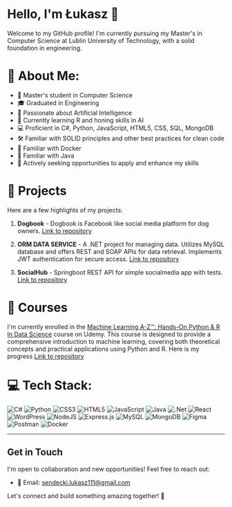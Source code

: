# Hello, I'm Łukasz 👋



Welcome to my GitHub profile! I'm currently pursuing my Master's in Computer Science at Lublin University of Technology, with a solid foundation in engineering.

# 💫 About Me:
- 💼 Master's student in Computer Science
- 🎓 Graduated in Engineering
- 🧠 Passionate about Artificial Intelligence
- 🌱 Currently learning R and honing skills in AI
- 💻 Proficient in C#, Python, JavaScript, HTML5, CSS, SQL, MongoDB
- 🛠️ Familiar with SOLID principles and other best practices for clean code
- 🐳 Familiar with Docker
- 🤝 Familiar with Java
- 🚀 Actively seeking opportunities to apply and enhance my skills

# 🎉 Projects
Here are a few highlights of my projects:

1. **Dogbook** - Dogbook is Facebook like social media platform for dog owners. [Link to repository](https://github.com/LukiRage/Dogbook)
   
   
2. **ORM DATA SERVICE** - A .NET project for managing data. Utilizes MySQL database and offers REST and SOAP APIs for data retrieval. Implements JWT authentication for secure access. [Link to repository](https://github.com/LukiRage/ORM_Project)


3. **SocialHub** - Springboot REST API for simple socialmedia app with tests. [Link to repository](https://github.com/LukiRage/socialhub_api)

# 📖 Courses
I'm currently enrolled in the [Machine Learning A-Z™: Hands-On Python & R In Data Science](https://www.udemy.com/course/machinelearning/) course on Udemy. This course is designed to provide a comprehensive introduction to machine learning, covering both theoretical concepts and practical applications using Python and R.
Here is my progress [Link to repository](https://github.com/LukiRage/AI_course)

# 💻 Tech Stack:
![C#](https://img.shields.io/badge/c%23-%23239120.svg?style=for-the-badge&logo=csharp&logoColor=white) ![Python](https://img.shields.io/badge/python-3670A0?style=for-the-badge&logo=python&logoColor=ffdd54) ![CSS3](https://img.shields.io/badge/css3-%231572B6.svg?style=for-the-badge&logo=css3&logoColor=white) ![HTML5](https://img.shields.io/badge/html5-%23E34F26.svg?style=for-the-badge&logo=html5&logoColor=white) ![JavaScript](https://img.shields.io/badge/javascript-%23323330.svg?style=for-the-badge&logo=javascript&logoColor=%23F7DF1E) ![Java](https://img.shields.io/badge/java-%23ED8B00.svg?style=for-the-badge&logo=openjdk&logoColor=white) ![.Net](https://img.shields.io/badge/.NET-5C2D91?style=for-the-badge&logo=.net&logoColor=white) ![React](https://img.shields.io/badge/react-%2320232a.svg?style=for-the-badge&logo=react&logoColor=%2361DAFB) ![WordPress](https://img.shields.io/badge/WordPress-%23117AC9.svg?style=for-the-badge&logo=WordPress&logoColor=white) ![NodeJS](https://img.shields.io/badge/node.js-6DA55F?style=for-the-badge&logo=node.js&logoColor=white) ![Express.js](https://img.shields.io/badge/express.js-%23404d59.svg?style=for-the-badge&logo=express&logoColor=%2361DAFB) ![MySQL](https://img.shields.io/badge/mysql-%2300000f.svg?style=for-the-badge&logo=mysql&logoColor=white) ![MongoDB](https://img.shields.io/badge/MongoDB-%234ea94b.svg?style=for-the-badge&logo=mongodb&logoColor=white) ![Figma](https://img.shields.io/badge/figma-%23F24E1E.svg?style=for-the-badge&logo=figma&logoColor=white) ![Postman](https://img.shields.io/badge/Postman-FF6C37?style=for-the-badge&logo=postman&logoColor=white) ![Docker](https://img.shields.io/badge/docker-%230db7ed.svg?style=for-the-badge&logo=docker&logoColor=white)
<!-- # 📊 GitHub Stats:
![](https://github-readme-stats.vercel.app/api?username=LukiRage&theme=nightowl&hide_border=true&include_all_commits=false&count_private=false)<br/>
![](https://github-readme-streak-stats.herokuapp.com/?user=LukiRage&theme=nightowl&hide_border=true)<br/>
![](https://github-readme-stats.vercel.app/api/top-langs/?username=LukiRage&theme=nightowl&hide_border=true&include_all_commits=false&count_private=false&layout=compact)
-->
---
<!--[![](https://visitcount.itsvg.in/api?id=LukiRage&icon=0&color=0)](https://visitcount.itsvg.in) -->

<!-- Proudly created with GPRM ( https://gprm.itsvg.in ) -->

## Get in Touch
I'm open to collaboration and new opportunities! Feel free to reach out:
- 📧 Email: sendecki.lukasz111@gmail.com

Let's connect and build something amazing together! 🚀
